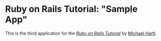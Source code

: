 # Ruby on Rails Tutorial: "Sample App"

This is the third application for the [*Ruby on Rails Tutorial*](http://www.railstutorial.org/) by [Michael Hartl](http://www.michaelhartl.com/).